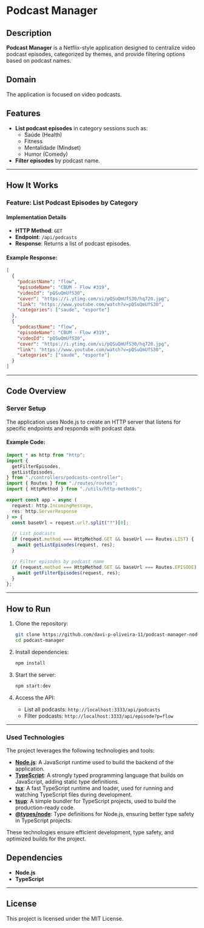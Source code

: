 # Podcast Manager

## Description

**Podcast Manager** is a Netflix-style application designed to centralize video podcast episodes, categorized by themes, and provide filtering options based on podcast names.

## Domain

The application is focused on video podcasts.

## Features

- **List podcast episodes** in category sessions such as:
  - Saúde (Health)
  - Fitness
  - Mentalidade (Mindset)
  - Humor (Comedy)
- **Filter episodes** by podcast name.

---

## How It Works

### Feature: List Podcast Episodes by Category

#### Implementation Details

- **HTTP Method**: `GET`
- **Endpoint**: `/api/podcasts`
- **Response**: Returns a list of podcast episodes.

#### Example Response:

```json
[
  {
    "podcastName": "flow",
    "episodeName": "CBUM - Flow #319",
    "videoId": "pQSuQmUfS30",
    "cover": "https://i.ytimg.com/vi/pQSuQmUfS30/hq720.jpg",
    "link": "https://www.youtube.com/watch?v=pQSuQmUfS30",
    "categories": ["saude", "esporte"]
  },
  {
    "podcastName": "flow",
    "episodeName": "CBUM - Flow #319",
    "videoId": "pQSuQmUfS30",
    "cover": "https://i.ytimg.com/vi/pQSuQmUfS30/hq720.jpg",
    "link": "https://www.youtube.com/watch?v=pQSuQmUfS30",
    "categories": ["saude", "esporte"]
  }
]
```

---

## Code Overview

### Server Setup

The application uses Node.js to create an HTTP server that listens for specific endpoints and responds with podcast data.

#### Example Code:

```typescript
import * as http from "http";
import {
  getFilterEpisodes,
  getListEpisodes,
} from "./controllers/podcasts-controller";
import { Routes } from "./routes/routes";
import { HttpMethod } from "./utils/http-methods";

export const app = async (
  request: http.IncomingMessage,
  res: http.ServerResponse
) => {
  const baseUrl = request.url?.split("?")[0];

  // List podcasts
  if (request.method === HttpMethod.GET && baseUrl === Routes.LIST) {
    await getListEpisodes(request, res);
  }

  // Filter episodes by podcast name
  if (request.method === HttpMethod.GET && baseUrl === Routes.EPISODE) {
    await getFilterEpisodes(request, res);
  }
};
```

---

## How to Run

1. Clone the repository:

   ```bash
   git clone https://github.com/davi-p-oliveira-11/podcast-manager-nodejs
   cd podcast-manager
   ```

2. Install dependencies:

   ```bash
   npm install
   ```

3. Start the server:

   ```bash
   npm start:dev
   ```

4. Access the API:
   - List all podcasts: `http://localhost:3333/api/podcasts`
   - Filter podcasts: `http://localhost:3333/api/episode?p=flow`

---

### Used Technologies

The project leverages the following technologies and tools:

- **[Node.js](https://nodejs.org/)**: A JavaScript runtime used to build the backend of the application.
- **[TypeScript](https://www.typescriptlang.org/)**: A strongly typed programming language that builds on JavaScript, adding static type definitions.
- **[tsx](https://github.com/esbuild-kit/tsx)**: A fast TypeScript runtime and loader, used for running and watching TypeScript files during development.
- **[tsup](https://tsup.egoist.dev/)**: A simple bundler for TypeScript projects, used to build the production-ready code.
- **[@types/node](https://www.npmjs.com/package/@types/node)**: Type definitions for Node.js, ensuring better type safety in TypeScript projects.

These technologies ensure efficient development, type safety, and optimized builds for the project.

## Dependencies

- **Node.js**
- **TypeScript**

---

## License

This project is licensed under the MIT License.
